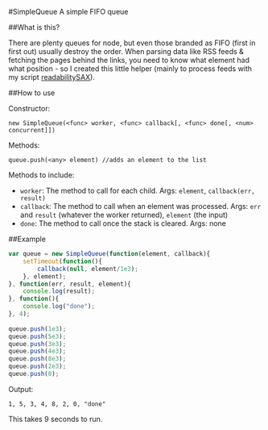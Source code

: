 #SimpleQueue
A simple FIFO queue

##What is this?

There are plenty queues for node, but even those branded as FIFO (first in first out) usually destroy the order. When parsing data like RSS feeds & fetching the pages behind the links, you need to know what element had what position - so I created this little helper (mainly to process feeds with my script [readabilitySAX](https://github.com/fb55/readabilitysax)).

##How to use

Constructor:

    new SimpleQueue(<func> worker, <func> callback[, <func> done[, <num> concurrent]])

Methods:

    queue.push(<any> element) //adds an element to the list

Methods to include:

* `worker`: The method to call for each child. Args: `element`, `callback(err, result)`
* `callback`: The method to call when an element was processed. Args: `err` and `result` (whatever the worker returned), `element` (the input)
* `done`: The method to call once the stack is cleared. Args: none

##Example

```javascript
var queue = new SimpleQueue(function(element, callback){
    setTimeout(function(){
        callback(null, element/1e3); 
    }, element);
}, function(err, result, element){
    console.log(result);
}, function(){
    console.log("done");
}, 4);
    
queue.push(1e3);
queue.push(5e3);
queue.push(3e3);
queue.push(4e3);
queue.push(8e3);
queue.push(2e3);
queue.push(0);
```

Output: 

    1, 5, 3, 4, 8, 2, 0, "done"

This takes 9 seconds to run.